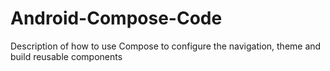 # Android-Compose-Code
Description of how to use Compose to configure the navigation, theme and build reusable components

